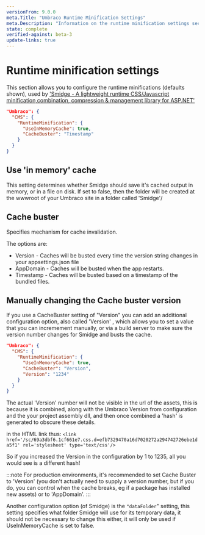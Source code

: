 ```yaml
---
versionFrom: 9.0.0
meta.Title: "Umbraco Runtime Minification Settings"
meta.Description: "Information on the runtime minification settings section"
state: complete
verified-against: beta-3
update-links: true
---
```


# Runtime minification settings

This section allows you to configure the runtime minifications (defaults shown), used by ['Smidge - A lightweight runtime CSS/Javascript minification,combination, compression & management library for ASP.NET'](https://github.com/shazwazza/smidge)

```json
"Umbraco": {
  "CMS": {
    "RuntimeMinification": {
      "UseInMemoryCache": true,
      "CacheBuster": "Timestamp"
    }
  }
}
```
## Use 'in memory' cache

This setting determines whether Smidge should save it's cached output in memory, or in a file on disk. If set to false, then the folder will be created at the wwwroot of your Umbraco site in a folder called 'Smidge'/

## Cache buster

Specifies mechanism for cache invalidation.

The options are:

* Version - Caches will be busted every time the version string changes in your appsettings.json file
* AppDomain - Caches will be busted when the app restarts.
* Timestamp - Caches will be busted based on a timestamp of the bundled files.

## Manually changing the Cache buster version

If you use a CacheBuster setting of "Version" you can add an additional configuration option, also called 'Version' , which allows you to set a value that you can incremement manually, or via a build server to make sure the version number changes for Smidge and busts the cache.

```json
"Umbraco": {
  "CMS": {
    "RuntimeMinification": {
      "UseInMemoryCache": true,
      "CacheBuster": "Version",
      "Version": "1234"
    }
  }
}
```
The actual 'Version' number will not be visible in the url of the assets, this is because it is combined, along with the Umbraco Version from configuration and the your project assembly dll, and then once combined a 'hash' is generated to obscure these details.

in the HTML link thus: ```<link href='/sc/69a3dbf6.1cf661e7.css.d=efb7329470a16d7020272a294742726ebe1da5f1' rel='stylesheet' type='text/css'/>```

So if you increased the Version in the configuration by 1 to 1235, all you would see is a different hash!

:::note
For production environments, it's recommended to set Cache Buster to 'Version' (you don't actually need to supply a version number, but if you do, you can control when the cache breaks, eg if a package has installed new assets) or to 'AppDomain'.
:::

Another configuration option (of Smidge) is the `"dataFolder`" setting, this setting specifies what folder Smidge will use for its temporary data, it should not be necessary to change this either, it will only be used if UseInMemoryCache is set to false.
